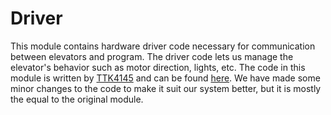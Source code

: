 # Driver

This module contains hardware driver code necessary for communication between elevators and program. The driver code lets us manage the elevator's behavior such as motor direction, lights, etc. The code in this module is written by [TTK4145](https://github.com/TTK4145) and can be found [here](https://github.com/TTK4145/driver-go). We have made some minor changes to the code to make it suit our system better, but it is mostly the equal to the original module.
